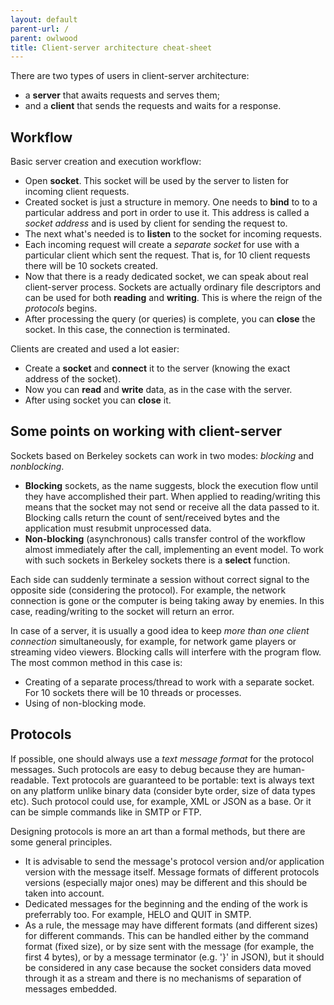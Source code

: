 ```yaml
---
layout: default
parent-url: /
parent: owlwood
title: Client-server architecture cheat-sheet
---
```

There are two types of users in client-server architecture:

* a **server** that awaits requests and serves them;
* and a **client** that sends the requests and waits for a response.

Workflow
--------

Basic server creation and execution workflow:

* Open **socket**. This socket will be used by the server to listen for incoming client requests.
* Created socket is just a structure in memory. One needs to **bind** to to a particular address and port in order to use it. This address is called a _socket address_ and is used by client for sending the request to.
* The next what's needed is to **listen** to the socket for incoming requests.
* Each incoming request will create a _separate socket_ for use with a particular client which sent the request. That is, for 10 client requests there will be 10 sockets created.
* Now that there is a ready dedicated socket, we can speak about real client-server process. Sockets are actually ordinary file descriptors and can be used for both **reading** and **writing**. This is where the reign of the _protocols_ begins.
* After processing the query (or queries) is complete, you can **close** the socket. In this case, the connection is terminated.

Clients are created and used a lot easier:

* Create a **socket** and **connect** it to the server (knowing the exact address of the socket).
* Now you can **read** and **write** data, as in the case with the server.
* After using socket you can **close** it.

Some points on working with client-server
-----------------------------------------

Sockets based on Berkeley sockets can work in two modes: _blocking_ and _nonblocking_.

* **Blocking** sockets, as the name suggests, block the execution flow until they have accomplished their part. When applied to reading/writing this means that the socket may not send or receive all the data passed to it. Blocking calls return the count of sent/received bytes and the application must resubmit unprocessed data.
* **Non-blocking** (asynchronous) calls transfer control of the workflow almost immediately after the call, implementing an event model. To work with such sockets in Berkeley sockets there is a **select** function.

Each side can suddenly terminate a session without correct signal to the opposite side (considering the protocol). For example, the network connection is gone or the computer is being taking away by enemies. In this case, reading/writing to the socket will return an error.

In case of a server, it is usually a good idea to keep _more than one client connection_ simultaneously, for example, for network game players or streaming video viewers. Blocking calls will interfere with the program flow. The most common method in this case is:

* Creating of a separate process/thread to work with a separate socket. For 10 sockets there will be 10 threads or processes.
* Using of non-blocking mode.

Protocols
---------

If possible, one should always use a _text message format_ for the protocol messages. Such protocols are easy to debug because they are human-readable. Text protocols are guaranteed to be portable: text is always text on any platform unlike binary data (consider byte order, size of data types etc). Such protocol could use, for example, XML or JSON as a base. Or it can be simple commands like in SMTP or FTP.

Designing protocols is more an art than a formal methods, but there are some general principles.

* It is advisable to send the message's protocol version and/or application version with the message itself. Message formats of different protocols versions (especially major ones) may be different and this should be taken into account.
* Dedicated messages for the beginning and the ending of the work is preferrably too. For example, HELO and QUIT in SMTP.
* As a rule, the message may have different formats (and different sizes) for different commands. This can be handled either by the command format (fixed size), or by size sent with the message (for example, the first 4 bytes), or by a message terminator (e.g. '}' in JSON), but it should be considered in any case because the socket considers data moved through it as a stream and there is no mechanisms of separation of messages embedded.
